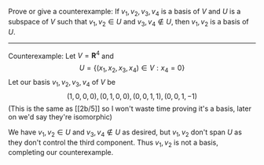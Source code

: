 Prove or give a counterexample: If $v_1,v_2,v_3,v_4$ is a basis of $V$ and $U$ is a subspace of $V$ such that $v_1,v_2 \in U$ and $v_3,v_4 \notin U$, then $v_1,v_2$ is a basis of $U$.

---

Counterexample: Let $V = \mathbf R^4$ and
$$
U = \{(x_1,x_2,x_3,x_4) \in V : x_4 = 0\}
$$
Let our basis $v_1,v_2,v_3,v_4$ of $V$ be
$$
(1,0,0,0),(0,1,0,0),(0,0,1,1),(0,0,1,-1)
$$
(This is the same as [[2b/5]] so I won't waste time proving it's a basis, later on we'd say they're isomorphic)

We have $v_1,v_2 \in U$ and $v_3,v_4 \notin U$ as desired, but $v_1,v_2$ don't span $U$ as they don't control the third component. Thus $v_1,v_2$ is not a basis, completing our counterexample.
